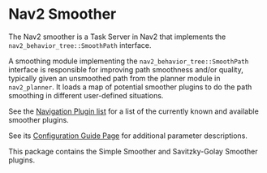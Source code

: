 # Nav2 Smoother

The Nav2 smoother is a Task Server in Nav2 that implements the `nav2_behavior_tree::SmoothPath` interface.

A smoothing module implementing the `nav2_behavior_tree::SmoothPath` interface is responsible for improving path smoothness and/or quality, typically given an unsmoothed path from the planner module in `nav2_planner`. It loads a map of potential smoother plugins to do the path smoothing in different user-defined situations.

See the [Navigation Plugin list](https://docs.nav2.org/plugins/index.html) for a list of the currently known and available smoother plugins.

See its [Configuration Guide Page](https://docs.nav2.org/configuration/packages/configuring-smoother-server.html) for additional parameter descriptions.

This package contains the Simple Smoother and Savitzky-Golay Smoother plugins.
